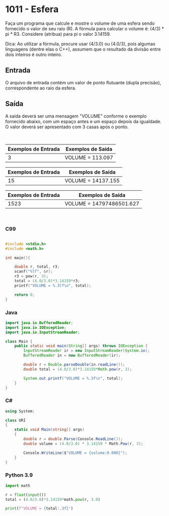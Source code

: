 1011 - Esfera
=============

Faça um programa que calcule e mostre o volume de uma esfera sendo fornecido o valor de seu raio (R). A fórmula para calcular o volume é: (4/3) \* pi \* R3. Considere (atribua) para pi o valor 3.14159.

Dica: Ao utilizar a fórmula, procure usar (4/3.0) ou (4.0/3), pois algumas linguagens (dentre elas o C++), assumem que o resultado da divisão entre dois inteiros é outro inteiro.

Entrada
-------

O arquivo de entrada contém um valor de ponto flutuante (dupla precisão), correspondente ao raio da esfera.

Saída
-----

A saída deverá ser uma mensagem "VOLUME" conforme o exemplo fornecido abaixo, com um espaço antes e um espaço depois da igualdade. O valor deverá ser apresentado com 3 casas após o ponto.

&nbsp;

| Exemplos de Entrada      | Exemplos de Saída        |
|--------------------------|--------------------------|
| 3                        | VOLUME = 113.097         |

| Exemplos de Entrada      | Exemplos de Saída        |
|--------------------------|--------------------------|
| 15                       | VOLUME = 14137.155       |

| Exemplos de Entrada      | Exemplos de Saída        |
|--------------------------|--------------------------|
| 1523                     | VOLUME = 14797486501.627 |

&nbsp;

### C99

```c

#include <stdio.h>
#include <math.h>

int main(){

    double r, total, r3;
    scanf("%lf", &r);
    r3 = pow(r, 3);
    total = (4.0/3.0)*3.14159*r3;
    printf("VOLUME = %.3lf\n", total);

    return 0;
}
```

### Java

```java
import java.io.BufferedReader;
import java.io.IOException;
import java.io.InputStreamReader;

class Main {
    public static void main(String[] args) throws IOException {
        InputStreamReader ir = new InputStreamReader(System.in);
        BufferedReader in = new BufferedReader(ir);

        double r = Double.parseDouble(in.readLine());
        double total = (4.0/3.0)*3.14159*Math.pow(r, 3);

        System.out.printf("VOLUME = %.3f\n", total);
    }
}
```

### C#

```cs
using System;

class URI
{
    static void Main(string[] args)
    {
        double r = double.Parse(Console.ReadLine());
        double volume = (4.0/3.0) * 3.14159 * Math.Pow(r, 3);

        Console.WriteLine($"VOLUME = {volume:0.000}");
    }
}
```

### Python 3.9

```python
import math

r = float(input())
total = (4.0/3.0)*3.14159*math.pow(r, 3.0)

print(f"VOLUME = {total:.3f}")
```
